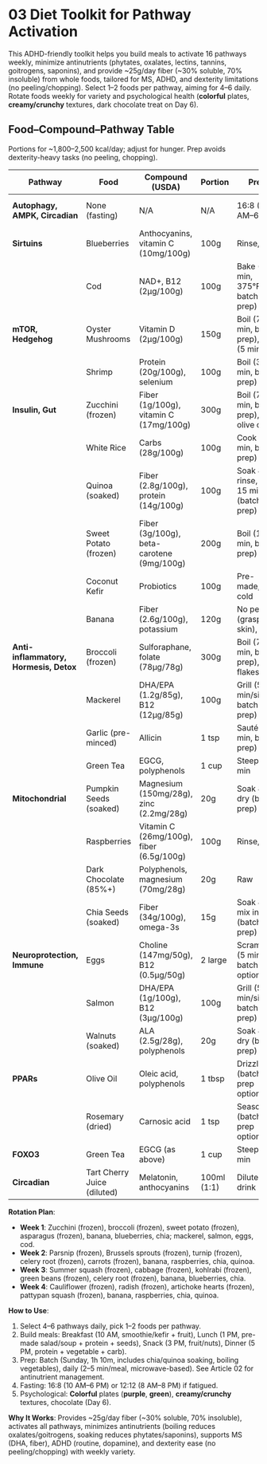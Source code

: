 # 03 Diet Toolkit for Pathway Activation

This ADHD-friendly toolkit helps you build meals to activate 16 pathways weekly, minimize antinutrients (phytates, oxalates, lectins, tannins, goitrogens, saponins), and provide ~25g/day fiber (~30% soluble, 70% insoluble) from whole foods, tailored for MS, ADHD, and dexterity limitations (no peeling/chopping). Select 1–2 foods per pathway, aiming for 4–6 daily. Rotate foods weekly for variety and psychological health (**colorful** plates, **creamy/crunchy** textures, dark chocolate treat on Day 6).

## Food–Compound–Pathway Table
Portions for ~1,800–2,500 kcal/day; adjust for hunger. Prep avoids dexterity-heavy tasks (no peeling, chopping).

| **Pathway**                  | **Food**                     | **Compound (USDA)**                  | **Portion** | **Prep**                                   | **Notes**                                    |
|------------------------------|------------------------------|--------------------------------------|-------------|--------------------------------------------|-----------------------------------------------|
| **Autophagy, AMPK, Circadian**| None (fasting)               | N/A                                  | N/A         | 16:8 (10 AM–6 PM)                         | Water or chamomile tea (steep 2 min).        |
| **Sirtuins**                 | Blueberries                  | Anthocyanins, vitamin C (10mg/100g)  | 100g        | Rinse, raw                                | **Purple**, soluble fiber ~1.4g.             |
|                              | Cod                          | NAD+, B12 (2µg/100g)                 | 100g        | Bake (15 min, 375°F, batch prep)          | **Comfort**; neuroprotection.                |
| **mTOR, Hedgehog**           | Oyster Mushrooms             | Vitamin D (2µg/100g)                 | 150g        | Boil (7 min, batch prep), grill (5 min)   | Low protein for mTOR.                        |
|                              | Shrimp                       | Protein (20g/100g), selenium         | 100g        | Boil (3 min, batch prep)                  | Simple prep.                                 |
| **Insulin, Gut**             | Zucchini (frozen)            | Fiber (1g/100g), vitamin C (17mg/100g)| 300g       | Boil (7 min, batch prep), olive oil       | **Green**, insoluble fiber ~3g.              |
|                              | White Rice                   | Carbs (28g/100g)                     | 100g        | Cook (15 min, batch prep)                 | Low phytates; **comfort**, fiber ~0.4g.      |
|                              | Quinoa (soaked)              | Fiber (2.8g/100g), protein (14g/100g)| 100g        | Soak 8h, rinse, boil 15 min (batch prep)  | Soluble/insoluble fiber ~2.8g, low saponins. |
|                              | Sweet Potato (frozen)        | Fiber (3g/100g), beta-carotene (9mg/100g) | 200g   | Boil (10 min, batch prep)                 | **Orange**, soluble/insoluble ~4g.           |
|                              | Coconut Kefir                | Probiotics                           | 100g        | Pre-made, cold                            | **Creamy**; ADHD gut-brain, fiber 0g.        |
|                              | Banana                       | Fiber (2.6g/100g), potassium         | 120g        | No peel (grasp/pull skin), raw            | **Sweet**, soluble fiber ~3g.                |
| **Anti-inflammatory, Hormesis, Detox** | Broccoli (frozen) | Sulforaphane, folate (78µg/78g)      | 300g        | Boil (7 min, batch prep), chili flakes    | **Green**, insoluble/soluble ~4.5g, low goitrogens. |
|                              | Mackerel                     | DHA/EPA (1.2g/85g), B12 (12µg/85g)   | 100g        | Grill (5 min/side, batch prep)            | **Comfort**, neuroprotection, fiber 0g.      |
|                              | Garlic (pre-minced)          | Allicin                              | 1 tsp       | Sauté (2 min, batch prep)                 | **Bold** flavor, fiber 0g.                   |
|                              | Green Tea                    | EGCG, polyphenols                    | 1 cup       | Steep 2 min                               | **Calming**; FOXO3, fiber 0g.                |
| **Mitochondrial**            | Pumpkin Seeds (soaked)       | Magnesium (150mg/28g), zinc (2.2mg/28g) | 20g      | Soak 8h, dry (batch prep)                 | **Crunchy**, insoluble fiber ~1g.            |
|                              | Raspberries                  | Vitamin C (26mg/100g), fiber (6.5g/100g) | 100g    | Rinse, raw                                | **Red**, soluble/insoluble ~3g.              |
|                              | Dark Chocolate (85%+)        | Polyphenols, magnesium (70mg/28g)    | 20g         | Raw                                       | **Treat**; ADHD dopamine, fiber 0g.          |
|                              | Chia Seeds (soaked)          | Fiber (34g/100g), omega-3s           | 15g         | Soak 8h, mix in (batch prep)              | **Gel-like**, soluble fiber ~5g, low phytates. |
| **Neuroprotection, Immune**  | Eggs                         | Choline (147mg/50g), B12 (0.5µg/50g) | 2 large     | Scramble (5 min, batch prep optional)     | **Comfort**; MS nerve support, fiber 0g.     |
|                              | Salmon                       | DHA/EPA (1g/100g), B12 (3µg/100g)    | 100g        | Grill (5 min/side, batch prep)            | **Comfort**, MS inflammation, fiber 0g.      |
|                              | Walnuts (soaked)             | ALA (2.5g/28g), polyphenols          | 20g         | Soak 8h, dry (batch prep)                 | **Crunchy**, insoluble fiber ~1g.            |
| **PPARs**                    | Olive Oil                    | Oleic acid, polyphenols              | 1 tbsp      | Drizzle (batch prep optional)             | Anti-inflammatory, fiber 0g.                 |
|                              | Rosemary (dried)             | Carnosic acid                        | 1 tsp       | Season (batch prep optional)              | Aromatic, fiber 0g.                          |
| **FOXO3**                    | Green Tea                    | EGCG (as above)                      | 1 cup       | Steep 2 min                               | Dual-purpose, fiber 0g.                      |
| **Circadian**                | Tart Cherry Juice (diluted)  | Melatonin, anthocyanins              | 100ml (1:1) | Dilute, drink                             | **Refreshing**, ADHD sleep, fiber 0g.        |

**Rotation Plan**:
- **Week 1**: Zucchini (frozen), broccoli (frozen), sweet potato (frozen), asparagus (frozen), banana, blueberries, chia; mackerel, salmon, eggs, cod.
- **Week 2**: Parsnip (frozen), Brussels sprouts (frozen), turnip (frozen), celery root (frozen), carrots (frozen), banana, raspberries, chia, quinoa.
- **Week 3**: Summer squash (frozen), cabbage (frozen), kohlrabi (frozen), green beans (frozen), celery root (frozen), banana, blueberries, chia.
- **Week 4**: Cauliflower (frozen), radish (frozen), artichoke hearts (frozen), pattypan squash (frozen), banana, raspberries, chia, quinoa.

**How to Use**:
1. Select 4–6 pathways daily, pick 1–2 foods per pathway.
2. Build meals: Breakfast (10 AM, smoothie/kefir + fruit), Lunch (1 PM, pre-made salad/soup + protein + seeds), Snack (3 PM, fruit/nuts), Dinner (5 PM, protein + vegetable + carb).
3. Prep: Batch (Sunday, 1h 10m, includes chia/quinoa soaking, boiling vegetables), daily (2–5 min/meal, microwave-based). See Article 02 for antinutrient management.
4. Fasting: 16:8 (10 AM–6 PM) or 12:12 (8 AM–8 PM) if fatigued.
5. Psychological: **Colorful** plates (**purple**, **green**), **creamy/crunchy** textures, chocolate (Day 6).

**Why It Works**: Provides ~25g/day fiber (~30% soluble, 70% insoluble), activates all pathways, minimizes antinutrients (boiling reduces oxalates/goitrogens, soaking reduces phytates/saponins), supports MS (DHA, fiber), ADHD (routine, dopamine), and dexterity ease (no peeling/chopping) with weekly variety.